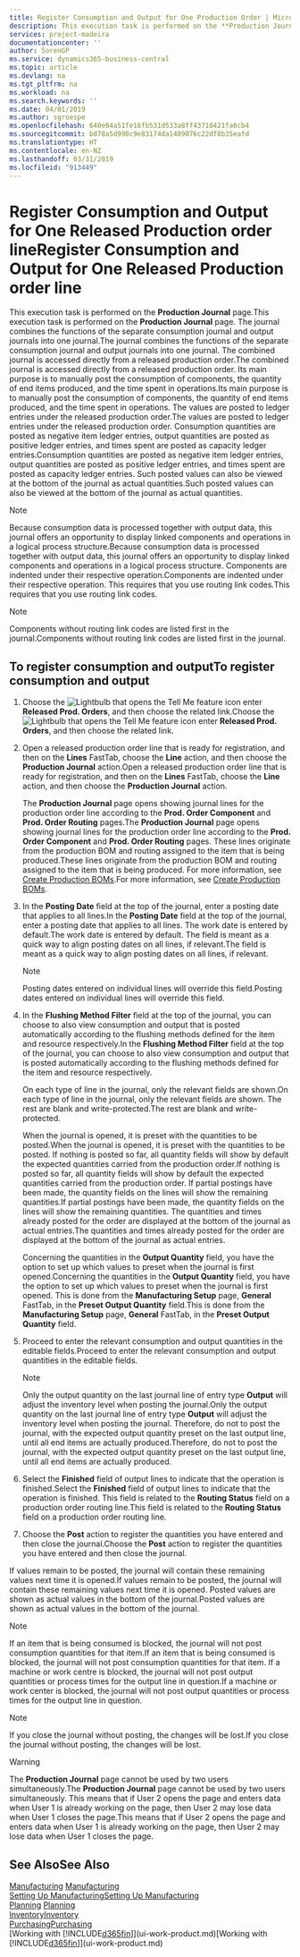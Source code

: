 ```yaml
---
title: Register Consumption and Output for One Production Order | Microsoft Docs
description: This execution task is performed on the **Production Journal** page. The journal combines the functions of the separate consumption journal and output journals into one journal. The combined journal is accessed directly from a released production order. Its main purpose is to manually post the consumption of components, the quantity of end items produced, and the time spent in operations.
services: project-madeira
documentationcenter: ''
author: SorenGP
ms.service: dynamics365-business-central
ms.topic: article
ms.devlang: na
ms.tgt_pltfrm: na
ms.workload: na
ms.search.keywords: ''
ms.date: 04/01/2019
ms.author: sgroespe
ms.openlocfilehash: 640e04a51fe16fb531d533a8ff43710421fa6cb4
ms.sourcegitcommit: bd78a5d990c9e83174da1409076c22df8b35eafd
ms.translationtype: HT
ms.contentlocale: en-NZ
ms.lasthandoff: 03/31/2019
ms.locfileid: "913449"
---
```

# <a name="register-consumption-and-output-for-one-released-production-order-line"></a><span data-ttu-id="ebc4b-106">Register Consumption and Output for One Released Production order line</span><span class="sxs-lookup"><span data-stu-id="ebc4b-106">Register Consumption and Output for One Released Production order line</span></span>
<span data-ttu-id="ebc4b-107">This execution task is performed on the **Production Journal** page.</span><span class="sxs-lookup"><span data-stu-id="ebc4b-107">This execution task is performed on the **Production Journal** page.</span></span> <span data-ttu-id="ebc4b-108">The journal combines the functions of the separate consumption journal and output journals into one journal.</span><span class="sxs-lookup"><span data-stu-id="ebc4b-108">The journal combines the functions of the separate consumption journal and output journals into one journal.</span></span> <span data-ttu-id="ebc4b-109">The combined journal is accessed directly from a released production order.</span><span class="sxs-lookup"><span data-stu-id="ebc4b-109">The combined journal is accessed directly from a released production order.</span></span> <span data-ttu-id="ebc4b-110">Its main purpose is to manually post the consumption of components, the quantity of end items produced, and the time spent in operations.</span><span class="sxs-lookup"><span data-stu-id="ebc4b-110">Its main purpose is to manually post the consumption of components, the quantity of end items produced, and the time spent in operations.</span></span> <span data-ttu-id="ebc4b-111">The values are posted to ledger entries under the released production order.</span><span class="sxs-lookup"><span data-stu-id="ebc4b-111">The values are posted to ledger entries under the released production order.</span></span> <span data-ttu-id="ebc4b-112">Consumption quantities are posted as negative item ledger entries, output quantities are posted as positive ledger entries, and times spent are posted as capacity ledger entries.</span><span class="sxs-lookup"><span data-stu-id="ebc4b-112">Consumption quantities are posted as negative item ledger entries, output quantities are posted as positive ledger entries, and times spent are posted as capacity ledger entries.</span></span> <span data-ttu-id="ebc4b-113">Such posted values can also be viewed at the bottom of the journal as actual quantities.</span><span class="sxs-lookup"><span data-stu-id="ebc4b-113">Such posted values can also be viewed at the bottom of the journal as actual quantities.</span></span>  

> [!NOTE]  
>  <span data-ttu-id="ebc4b-114">Because consumption data is processed together with output data, this journal offers an opportunity to display linked components and operations in a logical process structure.</span><span class="sxs-lookup"><span data-stu-id="ebc4b-114">Because consumption data is processed together with output data, this journal offers an opportunity to display linked components and operations in a logical process structure.</span></span> <span data-ttu-id="ebc4b-115">Components are indented under their respective operation.</span><span class="sxs-lookup"><span data-stu-id="ebc4b-115">Components are indented under their respective operation.</span></span> <span data-ttu-id="ebc4b-116">This requires that you use routing link codes.</span><span class="sxs-lookup"><span data-stu-id="ebc4b-116">This requires that you use routing link codes.</span></span>  

> [!NOTE]  
>  <span data-ttu-id="ebc4b-117">Components without routing link codes are listed first in the journal.</span><span class="sxs-lookup"><span data-stu-id="ebc4b-117">Components without routing link codes are listed first in the journal.</span></span>  

## <a name="to-register-consumption-and-output"></a><span data-ttu-id="ebc4b-118">To register consumption and output</span><span class="sxs-lookup"><span data-stu-id="ebc4b-118">To register consumption and output</span></span>  
1.  <span data-ttu-id="ebc4b-119">Choose the ![Lightbulb that opens the Tell Me feature](media/ui-search/search_small.png "Tell me what you want to do") icon enter **Released Prod. Orders**, and then choose the related link.</span><span class="sxs-lookup"><span data-stu-id="ebc4b-119">Choose the ![Lightbulb that opens the Tell Me feature](media/ui-search/search_small.png "Tell me what you want to do") icon enter **Released Prod. Orders**, and then choose the related link.</span></span>  
2.  <span data-ttu-id="ebc4b-120">Open a released production order line that is ready for registration, and then on the **Lines** FastTab, choose the **Line** action, and then choose the **Production Journal** action.</span><span class="sxs-lookup"><span data-stu-id="ebc4b-120">Open a released production order line that is ready for registration, and then on the **Lines** FastTab, choose the **Line** action, and then choose the **Production Journal** action.</span></span>  

    <span data-ttu-id="ebc4b-121">The **Production Journal** page opens showing journal lines for the production order line according to the **Prod. Order Component** and **Prod. Order Routing** pages.</span><span class="sxs-lookup"><span data-stu-id="ebc4b-121">The **Production Journal** page opens showing journal lines for the production order line according to the **Prod. Order Component** and **Prod. Order Routing** pages.</span></span> <span data-ttu-id="ebc4b-122">These lines originate from the production BOM and routing assigned to the item that is being produced.</span><span class="sxs-lookup"><span data-stu-id="ebc4b-122">These lines originate from the production BOM and routing assigned to the item that is being produced.</span></span> <span data-ttu-id="ebc4b-123">For more information, see [Create Production BOMs](production-how-to-create-routings.md).</span><span class="sxs-lookup"><span data-stu-id="ebc4b-123">For more information, see [Create Production BOMs](production-how-to-create-routings.md).</span></span>  

3.  <span data-ttu-id="ebc4b-124">In the **Posting Date** field at the top of the journal, enter a posting date that applies to all lines.</span><span class="sxs-lookup"><span data-stu-id="ebc4b-124">In the **Posting Date** field at the top of the journal, enter a posting date that applies to all lines.</span></span> <span data-ttu-id="ebc4b-125">The work date is entered by default.</span><span class="sxs-lookup"><span data-stu-id="ebc4b-125">The work date is entered by default.</span></span> <span data-ttu-id="ebc4b-126">The field is meant as a quick way to align posting dates on all lines, if relevant.</span><span class="sxs-lookup"><span data-stu-id="ebc4b-126">The field is meant as a quick way to align posting dates on all lines, if relevant.</span></span>  

    > [!NOTE]  
    >  <span data-ttu-id="ebc4b-127">Posting dates entered on individual lines will override this field.</span><span class="sxs-lookup"><span data-stu-id="ebc4b-127">Posting dates entered on individual lines will override this field.</span></span>  

4.  <span data-ttu-id="ebc4b-128">In the **Flushing Method Filter** field at the top of the journal, you can choose to also view consumption and output that is posted automatically according to the flushing methods defined for the item and resource respectively.</span><span class="sxs-lookup"><span data-stu-id="ebc4b-128">In the **Flushing Method Filter** field at the top of the journal, you can choose to also view consumption and output that is posted automatically according to the flushing methods defined for the item and resource respectively.</span></span>  

    <span data-ttu-id="ebc4b-129">On each type of line in the journal, only the relevant fields are shown.</span><span class="sxs-lookup"><span data-stu-id="ebc4b-129">On each type of line in the journal, only the relevant fields are shown.</span></span> <span data-ttu-id="ebc4b-130">The rest are blank and write-protected.</span><span class="sxs-lookup"><span data-stu-id="ebc4b-130">The rest are blank and write-protected.</span></span>  

    <span data-ttu-id="ebc4b-131">When the journal is opened, it is preset with the quantities to be posted.</span><span class="sxs-lookup"><span data-stu-id="ebc4b-131">When the journal is opened, it is preset with the quantities to be posted.</span></span> <span data-ttu-id="ebc4b-132">If nothing is posted so far, all quantity fields will show by default the expected quantities carried from the production order.</span><span class="sxs-lookup"><span data-stu-id="ebc4b-132">If nothing is posted so far, all quantity fields will show by default the expected quantities carried from the production order.</span></span> <span data-ttu-id="ebc4b-133">If partial postings have been made, the quantity fields on the lines will show the remaining quantities.</span><span class="sxs-lookup"><span data-stu-id="ebc4b-133">If partial postings have been made, the quantity fields on the lines will show the remaining quantities.</span></span> <span data-ttu-id="ebc4b-134">The quantities and times already posted for the order are displayed at the bottom of the journal as actual entries.</span><span class="sxs-lookup"><span data-stu-id="ebc4b-134">The quantities and times already posted for the order are displayed at the bottom of the journal as actual entries.</span></span>  

    <span data-ttu-id="ebc4b-135">Concerning the quantities in the **Output Quantity** field, you have the option to set up which values to preset when the journal is first opened.</span><span class="sxs-lookup"><span data-stu-id="ebc4b-135">Concerning the quantities in the **Output Quantity** field, you have the option to set up which values to preset when the journal is first opened.</span></span> <span data-ttu-id="ebc4b-136">This is done from the **Manufacturing Setup** page, **General** FastTab, in the **Preset Output Quantity** field.</span><span class="sxs-lookup"><span data-stu-id="ebc4b-136">This is done from the **Manufacturing Setup** page, **General** FastTab, in the **Preset Output Quantity** field.</span></span>

5.  <span data-ttu-id="ebc4b-137">Proceed to enter the relevant consumption and output quantities in the editable fields.</span><span class="sxs-lookup"><span data-stu-id="ebc4b-137">Proceed to enter the relevant consumption and output quantities in the editable fields.</span></span>  

    > [!NOTE]  
    >  <span data-ttu-id="ebc4b-138">Only the output quantity on the last journal line of entry type **Output** will adjust the inventory level when posting the journal.</span><span class="sxs-lookup"><span data-stu-id="ebc4b-138">Only the output quantity on the last journal line of entry type **Output** will adjust the inventory level when posting the journal.</span></span> <span data-ttu-id="ebc4b-139">Therefore, do not to post the journal, with the expected output quantity preset on the last output line, until all end items are actually produced.</span><span class="sxs-lookup"><span data-stu-id="ebc4b-139">Therefore, do not to post the journal, with the expected output quantity preset on the last output line, until all end items are actually produced.</span></span>  

6.  <span data-ttu-id="ebc4b-140">Select the **Finished** field of output lines to indicate that the operation is finished.</span><span class="sxs-lookup"><span data-stu-id="ebc4b-140">Select the **Finished** field of output lines to indicate that the operation is finished.</span></span> <span data-ttu-id="ebc4b-141">This field is related to the **Routing Status** field on a production order routing line.</span><span class="sxs-lookup"><span data-stu-id="ebc4b-141">This field is related to the **Routing Status** field on a production order routing line.</span></span>  
7.  <span data-ttu-id="ebc4b-142">Choose the **Post** action to register the quantities you have entered and then close the journal.</span><span class="sxs-lookup"><span data-stu-id="ebc4b-142">Choose the **Post** action to register the quantities you have entered and then close the journal.</span></span>  

<span data-ttu-id="ebc4b-143">If values remain to be posted, the journal will contain these remaining values next time it is opened.</span><span class="sxs-lookup"><span data-stu-id="ebc4b-143">If values remain to be posted, the journal will contain these remaining values next time it is opened.</span></span> <span data-ttu-id="ebc4b-144">Posted values are shown as actual values in the bottom of the journal.</span><span class="sxs-lookup"><span data-stu-id="ebc4b-144">Posted values are shown as actual values in the bottom of the journal.</span></span>  

> [!NOTE]  
>  <span data-ttu-id="ebc4b-145"> If an item that is being consumed is blocked, the journal will not post consumption quantities for that item.</span><span class="sxs-lookup"><span data-stu-id="ebc4b-145">If an item that is being consumed is blocked, the journal will not post consumption quantities for that item.</span></span> <span data-ttu-id="ebc4b-146">If a machine or work centre is blocked, the journal will not post output quantities or process times for the output line in question.</span><span class="sxs-lookup"><span data-stu-id="ebc4b-146">If a machine or work center is blocked, the journal will not post output quantities or process times for the output line in question.</span></span>  

> [!NOTE]  
>  <span data-ttu-id="ebc4b-147">If you close the journal without posting, the changes will be lost.</span><span class="sxs-lookup"><span data-stu-id="ebc4b-147">If you close the journal without posting, the changes will be lost.</span></span>  

> [!WARNING]  
>  <span data-ttu-id="ebc4b-148">The **Production Journal** page cannot be used by two users simultaneously.</span><span class="sxs-lookup"><span data-stu-id="ebc4b-148">The **Production Journal** page cannot be used by two users simultaneously.</span></span> <span data-ttu-id="ebc4b-149">This means that if User 2 opens the page and enters data when User 1 is already working on the page, then User 2 may lose data when User 1 closes the page.</span><span class="sxs-lookup"><span data-stu-id="ebc4b-149">This means that if User 2 opens the page and enters data when User 1 is already working on the page, then User 2 may lose data when User 1 closes the page.</span></span>  

## <a name="see-also"></a><span data-ttu-id="ebc4b-150">See Also</span><span class="sxs-lookup"><span data-stu-id="ebc4b-150">See Also</span></span>  
<span data-ttu-id="ebc4b-151">[Manufacturing](production-manage-manufacturing.md)  </span><span class="sxs-lookup"><span data-stu-id="ebc4b-151">[Manufacturing](production-manage-manufacturing.md)  </span></span>  
[<span data-ttu-id="ebc4b-152">Setting Up Manufacturing</span><span class="sxs-lookup"><span data-stu-id="ebc4b-152">Setting Up Manufacturing</span></span>](production-configure-production-processes.md)  
<span data-ttu-id="ebc4b-153">[Planning](production-planning.md)    </span><span class="sxs-lookup"><span data-stu-id="ebc4b-153">[Planning](production-planning.md)    </span></span>  
[<span data-ttu-id="ebc4b-154">Inventory</span><span class="sxs-lookup"><span data-stu-id="ebc4b-154">Inventory</span></span>](inventory-manage-inventory.md)  
[<span data-ttu-id="ebc4b-155">Purchasing</span><span class="sxs-lookup"><span data-stu-id="ebc4b-155">Purchasing</span></span>](purchasing-manage-purchasing.md)  
<span data-ttu-id="ebc4b-156">[Working with [!INCLUDE[d365fin](includes/d365fin_md.md)]](ui-work-product.md)</span><span class="sxs-lookup"><span data-stu-id="ebc4b-156">[Working with [!INCLUDE[d365fin](includes/d365fin_md.md)]](ui-work-product.md)</span></span>
